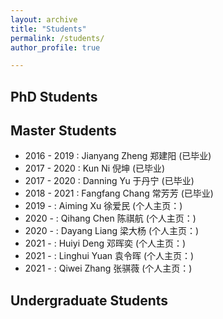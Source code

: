 ```yaml
---
layout: archive
title: "Students"
permalink: /students/
author_profile: true

---
```


PhD Students
---

Master Students
---

* 2016 - 2019 : Jianyang Zheng 郑建阳 (已毕业)
* 2017 - 2020 : Kun Ni 倪坤 (已毕业)
* 2017 - 2020 : Danning Yu 于丹宁 (已毕业)
* 2018 - 2021 : Fangfang Chang 常芳芳 (已毕业)
* 2019 -  : Aiming Xu 徐爱民 (个人主页：)
* 2020 -  : Qihang Chen 陈祺航 (个人主页：)
* 2020 -  : Dayang Liang 梁大杨 (个人主页：)
* 2021 -  : Huiyi Deng 邓晖奕 (个人主页：)
* 2021 -  : Linghui Yuan 袁令晖 (个人主页：)
* 2021 -  : Qiwei Zhang 张骐薇 (个人主页：)


Undergraduate Students
---
